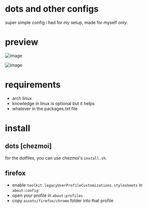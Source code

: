 # dots and other configs
super simple config i had for my setup, made for myself only.

# preview
![image](https://github.com/xjunko/dotfiles/assets/44401509/bb968c04-1e04-4eef-ad4b-cfedc11b3f4c)

![image](https://github.com/xjunko/dotfiles/assets/44401509/90b90e7c-e546-4f4d-a118-7806a1e8d88f)


# requirements
* arch linux
* knowledge in linux is optional but it helps
* whatever in the packages.txt file

# install
## dots [chezmoi]
for the dotfiles, you can use chezmoi's `install.sh`.

## firefox
* enable `toolkit.legacyUserProfileCustomizations.stylesheets` in `about:config`
* open your profile in `about:profiles`
* copy `assets/firefox/chrome` folder into that profile
